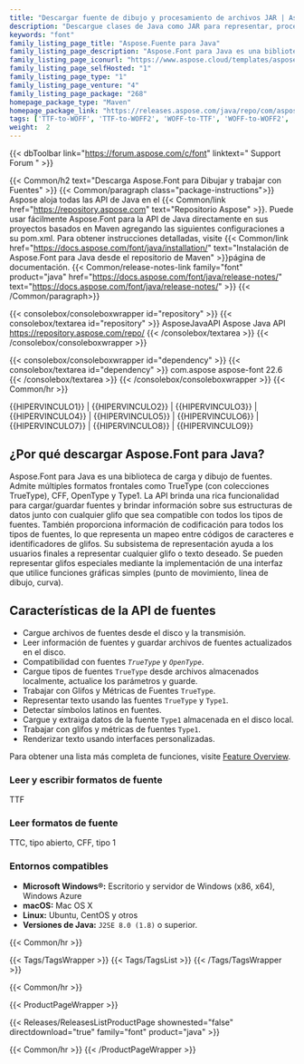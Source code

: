 ```yaml
---
title: "Descargar fuente de dibujo y procesamiento de archivos JAR | Aspose.Fuente"
description: "Descargue clases de Java como JAR para representar, procesar y convertir fuentes (TTF, TTC, OpenType, CFF, Type1, etc.). Admite fuentes compactas, fuentes latinas, símbolos y glifos."
keywords: "font"
family_listing_page_title: "Aspose.Fuente para Java"
family_listing_page_description: "Aspose.Font para Java es una biblioteca flexible y fácil de usar para trabajar con diferentes archivos de fuentes. La API admite múltiples formatos de fuente como TrueType CFF, OpenType y Type1."
family_listing_page_iconurl: "https://www.aspose.cloud/templates/aspose/App_Themes/V3/images/font/272x272/aspose_font-for-java.png"
family_listing_page_selfHosted: "1"
family_listing_page_type: "1"
family_listing_page_venture: "4"
family_listing_page_package: "268"
homepage_package_type: "Maven"
homepage_package_link: "https://releases.aspose.com/java/repo/com/aspose/aspose-font/"
tags: ['TTF-to-WOFF', 'TTF-to-WOFF2', 'WOFF-to-TTF', 'WOFF-to-WOFF2', 'WOFF2-to-TTF', '', 'WOFF2-to-WOFF', 'EOT-to-TTF', 'EOT-to-WOFF', 'EOT-to-WOFF2', 'Type1-to-TFF', 'Type1-to-WOFF', 'Type1-to-WOFF2', 'CFF-to-TTF', 'CFF-to-WOFF', 'CFF-to-WOFF2']
weight:  2
---
```


{{< dbToolbar link="https://forum.aspose.com/c/font" linktext=" Support Forum " >}}

{{< Common/h2 text="Descarga Aspose.Font para Dibujar y trabajar con Fuentes"  >}}
{{< Common/paragraph class="package-instructions">}}
Aspose aloja todas las API de Java en el
{{< Common/link href="https://repository.aspose.com" text="Repositorio Aspose"  >}}. Puede usar fácilmente Aspose.Font para la API de Java directamente en sus proyectos basados en Maven agregando las siguientes configuraciones a su pom.xml. Para obtener instrucciones detalladas, visite
{{< Common/link href="https://docs.aspose.com/font/java/installation/" text="Instalación de Aspose.Font para Java desde el repositorio de Maven"  >}}página de documentación.
{{< Common/release-notes-link family="font" product="java" href="https://docs.aspose.com/font/java/release-notes/" text="https://docs.aspose.com/font/java/release-notes/"  >}}
{{< /Common/paragraph>}}

{{< consolebox/consoleboxwrapper id="repository" >}}
   {{< consolebox/textarea id="repository" >}} 
      <repository>
      <id>AsposeJavaAPI</id>
      <name>Aspose Java API</name>
      <url>https://repository.aspose.com/repo/</url>
      </repository> 
   {{< /consolebox/textarea >}}
{{< /consolebox/consoleboxwrapper >}}

{{< consolebox/consoleboxwrapper id="dependency" >}}
   {{< consolebox/textarea id="dependency" >}}
      <dependency>
      <groupId>com.aspose</groupId>
      <artifactId>aspose-font</artifactId>
      <version>22.6</version>
      </dependency>
   {{< /consolebox/textarea >}}
{{< /consolebox/consoleboxwrapper >}}
{{< Common/hr >}}

{{HIPERVINCULO1}} | {{HIPERVINCULO2}} | {{HIPERVINCULO3}} | {{HIPERVINCULO4}} | {{HIPERVINCULO5}} | {{HIPERVINCULO6}} | {{HIPERVINCULO7}} | {{HIPERVINCULO8}} | {{HIPERVINCULO9}}

## ¿Por qué descargar Aspose.Font para Java?

Aspose.Font para Java es una biblioteca de carga y dibujo de fuentes. Admite múltiples formatos frontales como TrueType (con colecciones TrueType), CFF, OpenType y Type1. La API brinda una rica funcionalidad para cargar/guardar fuentes y brindar información sobre sus estructuras de datos junto con cualquier glifo que sea compatible con todos los tipos de fuentes. También proporciona información de codificación para todos los tipos de fuentes, lo que representa un mapeo entre códigos de caracteres e identificadores de glifos. Su subsistema de representación ayuda a los usuarios finales a representar cualquier glifo o texto deseado. Se pueden representar glifos especiales mediante la implementación de una interfaz que utilice funciones gráficas simples (punto de movimiento, línea de dibujo, curva).

## Características de la API de fuentes

- Cargue archivos de fuentes desde el disco y la transmisión.
- Leer información de fuentes y guardar archivos de fuentes actualizados en el disco.
- Compatibilidad con fuentes *`TrueType`* y *`OpenType`*.
- Cargue tipos de fuentes `TrueType` desde archivos almacenados localmente, actualice los parámetros y guarde.
- Trabajar con Glifos y Métricas de Fuentes `TrueType`.
- Representar texto usando las fuentes `TrueType` y `Type1`.
- Detectar símbolos latinos en fuentes.
- Cargue y extraiga datos de la fuente `Type1` almacenada en el disco local.
- Trabajar con glifos y métricas de fuentes `Type1`.
- Renderizar texto usando interfaces personalizadas.

Para obtener una lista más completa de funciones, visite [Feature Overview](https://docs.aspose.com/font/java/feature-list/).

### Leer y escribir formatos de fuente

TTF

### Leer formatos de fuente

TTC, tipo abierto, CFF, tipo 1

### Entornos compatibles

- **Microsoft Windows®:** Escritorio y servidor de Windows (x86, x64), Windows Azure
- **macOS:** Mac OS X
- **Linux:** Ubuntu, CentOS y otros
- **Versiones de Java:** `J2SE 8.0 (1.8)` o superior.

{{< Common/hr >}}

{{< Tags/TagsWrapper >}}
 {{< Tags/TagsList >}}
{{< /Tags/TagsWrapper >}}

{{< Common/hr >}}

{{< ProductPageWrapper >}}
<!-- ReleasesListProductPage-->
   {{< Releases/ReleasesListProductPage shownested="false"  directdownload="true" family="font" product="java" >}}
<!-- /ReleasesListProductPage-->
{{< Common/hr >}}
{{< /ProductPageWrapper >}}

